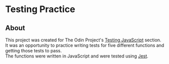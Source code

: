 # Testing Practice
## About
This project was created for The Odin Project's [Testing JavaScript](https://www.theodinproject.com/lessons/node-path-javascript-testing-practice) section. It was an opportunity to practice writing tests for five different functions and getting those tests to pass.
<br/>
The functions were written in JavaScript and were tested using [Jest](https://jestjs.io/).
